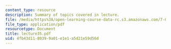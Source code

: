 ```yaml
---
content_type: resource
description: Summary of topics covered in lecture.
file: /media/https%3A/open-learning-course-data-rc.s3.amazonaws.com/7-03-genetics-fall-2004/4fb43d1180399a01e1e1a5d21e59d56d_lecture35.pdf
file_type: application/pdf
resourcetype: Document
title: lecture35.pdf
uid: 4fb43d11-8039-9a01-e1e1-a5d21e59d56d
---
```

